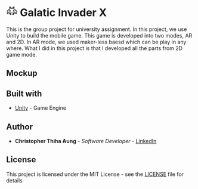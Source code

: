 # <img src="images/icon.svg" width="30px"> Galatic Invader X
This is the group project for university assignment. In this project, we use Unity to build the mobile game. This game is developed into two modes, AR and 2D. In AR mode, we used maker-less baesd which can be play in any where. What I did in this project is that I developed all the parts from 2D game mode.

## Mockup


## Built with
* [Unity](https://unity.com/) - Game Engine

## Author
* **Christopher Thiha Aung** - *Software Developer* - [LinkedIn](https://www.linkedin.com/in/christopher-t-678b41171/)

## License
This project is licensed under the MIT License - see the [LICENSE](LICENSE) file for details
